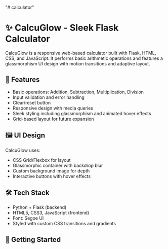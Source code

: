 "# calculator" 
# ✨ CalcuGlow - Sleek Flask Calculator

CalcuGlow is a responsive web-based calculator built with Flask, HTML, CSS, and JavaScript. It performs basic arithmetic operations and features a glassmorphism UI design with motion transitions and adaptive layout.

## 🔧 Features

- Basic operations: Addition, Subtraction, Multiplication, Division
- Input validation and error handling
- Clear/reset button
- Responsive design with media queries
- Sleek styling including glassmorphism and animated hover effects
- Grid-based layout for future expansion

## 🖼️ UI Design

CalcuGlow uses:
- CSS Grid/Flexbox for layout
- Glassmorphic container with backdrop blur
- Custom background image for depth
- Interactive buttons with hover effects

## 🛠️ Tech Stack

- Python + Flask (backend)
- HTML5, CSS3, JavaScript (frontend)
- Font: Segoe UI
- Styled with custom CSS transitions and gradients

## 🚀 Getting Started


